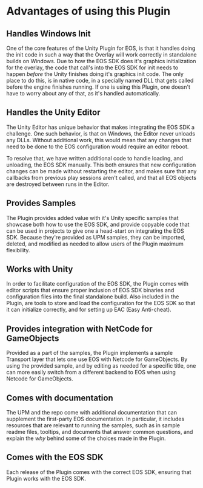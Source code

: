# Advantages of using this Plugin

## Handles Windows Init
One of the core features of the Unity Plugin for EOS, is that it handles
doing the init code in such a way that the Overlay will work correctly in 
standalone builds on Windows. Due to how the EOS SDK does it's graphics initialization 
for the overlay, the code that call's into the EOS SDK for init needs to happen _before_
the Unity finishes doing it's graphics init code. The only place to do this, is in native
code, in a specially named DLL that gets called before the engine finishes running. 
If one is using this Plugin, one doesn't have to worry about any of that, as it's handled 
automatically.


## Handles the Unity Editor
The Unity Editor has unique behavior that makes integrating the EOS SDK a challenge.
One such behavior, is that on Windows, the Editor never unloads any DLLs. Without additional work,
this would mean that any changes that need to be done to the EOS configuration would require an
editor reboot.

To resolve that, we have written additional code to handle loading, and unloading, the EOS SDK manually.
This both ensures that new configuration changes can be made without restarting the editor, and makes sure
that any callbacks from previous play sessions aren't called, and that all EOS objects are destroyed between 
runs in the Editor.

## Provides Samples
The Plugin provides added value with it's Unity specific samples that showcase both how to use the EOS SDK, 
and provide copyable code that can be used in projects to give one a head-start on integrating the EOS SDK. 
Because they're provided as UPM samples, they can be imported, deleted, and modified as needed to 
allow users of the Plugin maximum flexibility.


## Works with Unity
In order to facilitate configuration of the EOS SDK, the Plugin comes with editor scripts that ensure 
proper inclusion of EOS SDK binaries and configuration files into the final standalone build. 
Also included in the Plugin, are tools to store and load the configuration for the EOS SDK so that it can
initialize correctly, and for setting up EAC (Easy Anti-cheat).

## Provides integration with NetCode for GameObjects
Provided as a part of the samples, the Plugin implements a sample Transport layer that lets one use EOS with Netcode for GameObjects.
By using the provided sample, and by editing as needed for a specific title, one can more easily switch from a different 
backend to EOS when using Netcode for GameObjects.

## Comes with documentation
The UPM and the repo come with additional documentation that can supplement the first-party EOS documentation. In particular,
it includes resources that are relevant to running the samples, such as in sample readme files, tooltips, and documents that
answer common questions, and explain the _why_ behind some of the choices made in the Plugin.

## Comes with the EOS SDK
Each release of the Plugin comes with the correct EOS SDK, ensuring that Plugin works with the EOS SDK.

